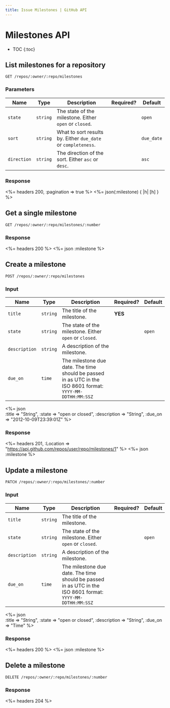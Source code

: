 ```yaml
---
title: Issue Milestones | GitHub API
---
```


# Milestones API

* TOC
{:toc}

## List milestones for a repository

    GET /repos/:owner/:repo/milestones

### Parameters

Name | Type | Description | Required? | Default
----|------|--------------|-----------|---------
`state`|`string` | The state of the milestone. Either `open` or `closed`. | |`open`
`sort`|`string` | What to sort results by. Either `due_date` or `completeness`. | |`due_date`
`direction`|`string` | The direction of the sort. Either `asc` or `desc`. | |`asc`


### Response

<%= headers 200, :pagination => true %>
<%= json(:milestone) { |h| [h] } %>

## Get a single milestone

    GET /repos/:owner/:repo/milestones/:number

### Response

<%= headers 200 %>
<%= json :milestone %>

## Create a milestone

    POST /repos/:owner/:repo/milestones

### Input

Name | Type | Description | Required? | Default
----|------|--------------|-----------|---------
`title`|`string` | The title of the milestone.|**YES**|
`state`|`string` | The state of the milestone. Either `open` or `closed`. | |`open`
`description`|`string` | A description of the milestone.| |
`due_on`|`time` | The milestone due date. The time should be passed in as UTC in the ISO 8601 format: `YYYY-MM-DDTHH:MM:SSZ`| |


<%= json \
  :title => "String",
  :state => "open or closed",
  :description => "String",
  :due_on => "2012-10-09T23:39:01Z"
%>

### Response

<%= headers 201,
      :Location =>
"https://api.github.com/repos/user/repo/milestones/1" %>
<%= json :milestone %>

## Update a milestone

    PATCH /repos/:owner/:repo/milestones/:number

### Input

Name | Type | Description | Required? | Default
----|------|--------------|-----------|---------
`title`|`string` | The title of the milestone.| |
`state`|`string` | The state of the milestone. Either `open` or `closed`. | |`open`
`description`|`string` | A description of the milestone.| |
`due_on`|`time` | The milestone due date. The time should be passed in as UTC in the ISO 8601 format: `YYYY-MM-DDTHH:MM:SSZ`| |


<%= json \
  :title => "String",
  :state => "open or closed",
  :description => "String",
  :due_on => "Time"
%>

### Response

<%= headers 200 %>
<%= json :milestone %>

## Delete a milestone

    DELETE /repos/:owner/:repo/milestones/:number

### Response

<%= headers 204 %>

